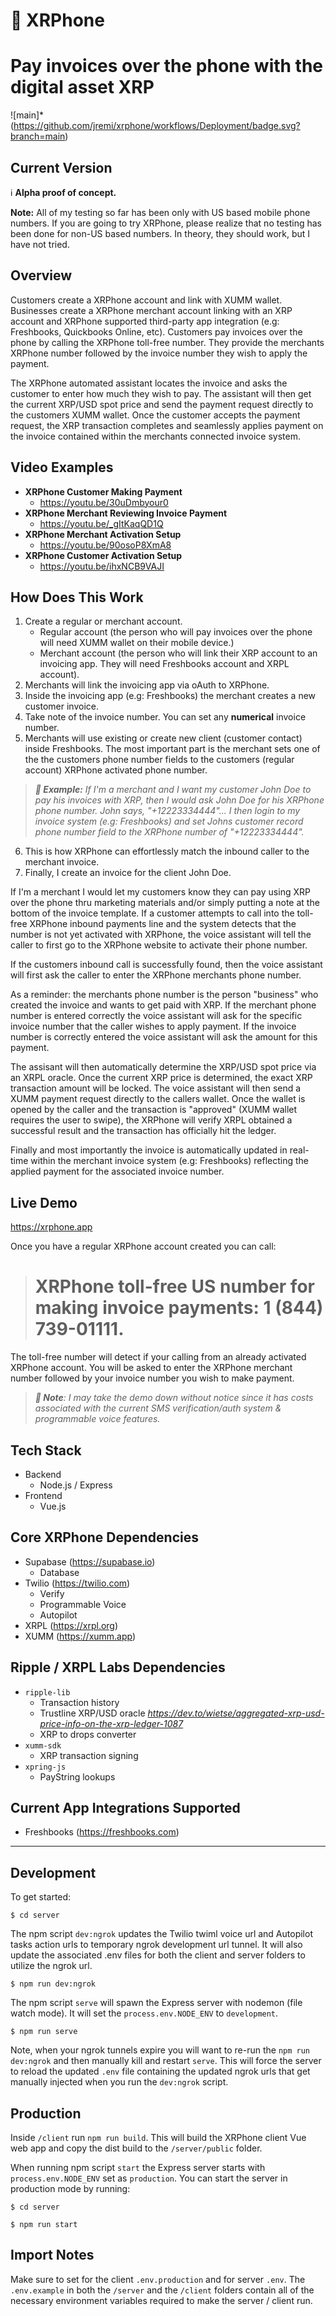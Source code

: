 # 📱 **XRPhone** 
# Pay invoices over the phone with the digital asset XRP

![main]*(https://github.com/jremi/xrphone/workflows/Deployment/badge.svg?branch=main)

## Current Version
ℹ️ **Alpha proof of concept.**  

**Note:** All of my testing so far has been only with US based mobile phone numbers. If you are going to try XRPhone, please realize that no testing has been done for non-US based numbers. In theory, they should work, but I have not tried.

## Overview
Customers create a XRPhone account and link with XUMM wallet. Businesses create a XRPhone merchant account linking with an XRP account and XRPhone supported third-party app integration (e.g: Freshbooks, Quickbooks Online, etc). Customers pay invoices over the phone by calling the XRPhone toll-free number. They provide the merchants XRPhone number followed by the invoice number they wish to apply the payment. 

The XRPhone automated assistant locates the invoice and asks the customer to enter how much they wish to pay. The assistant will then get the current XRP/USD spot price and send the payment request directly to the customers XUMM wallet. Once the customer accepts the payment request, the XRP transaction completes and seamlessly applies payment on the invoice contained within the merchants connected invoice system.

## Video Examples
- **XRPhone Customer Making Payment** 
  - https://youtu.be/30uDmbyour0
- **XRPhone Merchant Reviewing Invoice Payment** 
  - https://youtu.be/_gItKaqQD1Q
- **XRPhone Merchant Activation Setup** 
  - https://youtu.be/90osoP8XmA8
- **XRPhone Customer Activation Setup** 
  - https://youtu.be/ihxNCB9VAJI

## How Does This Work
1. Create a regular or merchant account.
    - Regular account (the person who will pay invoices over the phone will need XUMM wallet on their mobile device.)
    - Merchant account (the person who will link their XRP account to an invoicing app. They will need Freshbooks account and XRPL account).
2. Merchants will link the invoicing app via oAuth to XRPhone. 
3. Inside the invoicing app (e.g: Freshbooks) the merchant creates a new customer invoice. 
4. Take note of the invoice number. You can set any **numerical** invoice number.
5. Merchants will use existing or create new client (customer contact) inside Freshbooks. The most important part is the merchant sets one of the the customers phone number fields to the customers (regular account) XRPhone activated phone number.
> ***📝 Example:** If I'm a merchant and I want my customer John Doe to pay his invoices with XRP, then I would ask John Doe for his XRPhone phone number. John says, "+12223334444"... I then login to my invoice system (e.g: Freshbooks) and set Johns customer record phone number field to the XRPhone number of "+12223334444".* 
6. This is how XRPhone can effortlessly match the inbound caller to the merchant invoice.
7. Finally, I create an invoice for the client John Doe.

If I'm a merchant I would let my customers know they can pay using XRP over the phone thru marketing materials and/or simply putting a note at the bottom of the invoice template. If a customer attempts to call into the toll-free XRPhone inbound payments line and the system detects that the number is not yet activated with XRPhone, the voice assistant will tell the caller to first go to the XRPhone website to activate their phone number.

If the customers inbound call is successfully found, then the voice assistant will first ask the caller to enter the XRPhone merchants phone number. 

As a reminder: the merchants phone number is the person "business" who created the invoice and wants to get paid with XRP. If the merchant phone number is entered correctly the voice assistant will ask for the specific invoice number that the caller wishes to apply payment. If the invoice number is correctly entered the voice assistant will ask the amount for this payment. 

The assisant will then automatically determine the XRP/USD spot price via an XRPL oracle. Once the current XRP price is determined, the exact XRP transaction amount will be locked. The voice assistant will then send a XUMM payment request directly to the callers wallet. Once the wallet is opened by the caller and the transaction is "approved" (XUMM wallet requires the user to swipe), the XRPhone will verify XRPL obtained a successful result and the transaction has officially hit the ledger. 

Finally and most importantly the invoice is automatically updated in real-time within the merchant invoice system (e.g: Freshbooks) reflecting the applied payment for the associated invoice number.

## Live Demo
https://xrphone.app

Once you have a regular XRPhone account created you can call: 

> # XRPhone toll-free US number for making invoice payments: **1 (844) 739-01111**. 

The toll-free number will detect if your calling from an already activated XRPhone account. You will be asked to enter the XRPhone merchant number followed by your invoice number you wish to make payment.

> ***📌 Note**: I may take the demo down without notice since it has costs associated with the current SMS verification/auth system & programmable voice features.*

## Tech Stack
- Backend
  - Node.js / Express
- Frontend
  - Vue.js

## Core XRPhone Dependencies
- Supabase (https://supabase.io)
  - Database
- Twilio (https://twilio.com)
  - Verify
  - Programmable Voice
  - Autopilot
- XRPL (https://xrpl.org)
- XUMM (https://xumm.app)

## Ripple / XRPL Labs Dependencies
- `ripple-lib` 
  - Transaction history
  - Trustline XRP/USD oracle 
    *https://dev.to/wietse/aggregated-xrp-usd-price-info-on-the-xrp-ledger-1087*
  - XRP to drops converter 
- `xumm-sdk` 
  - XRP transaction signing
- `xpring-js` 
  - PayString lookups

## Current App Integrations Supported
- Freshbooks (https://freshbooks.com)

---
## Development

To get started:

```shell
$ cd server
```

The npm script `dev:ngrok` updates the Twilio twiml voice url and Autopilot tasks action urls to temporary ngrok development url tunnel. It will also update the associated .env files for both the client and server folders to utilize the ngrok url.

```shell
$ npm run dev:ngrok
```

The npm script `serve` will spawn the Express server with nodemon (file watch mode). It will set the `process.env.NODE_ENV` to `development`.

```shell
$ npm run serve
```

Note, when your ngrok tunnels expire you will want to re-run the `npm run dev:ngrok` and then manually kill and restart `serve`. This will force the server to reload the updated `.env` file containing the updated ngrok urls that get manually injected when you run the `dev:ngrok` script.

## Production

Inside `/client` run `npm run build`. This will build the XRPhone client Vue web app and copy the dist build to the `/server/public` folder.

When running npm script `start` the Express server starts with `process.env.NODE_ENV` set as `production`. You can start the server in production mode by running:

```shell
$ cd server
```

```shell
$ npm run start
```

## Import Notes

Make sure to set for the client `.env.production` and for server `.env`. The `.env.example` in both the `/server` and the `/client` folders contain all of the necessary environment variables required to make the server / client run.
